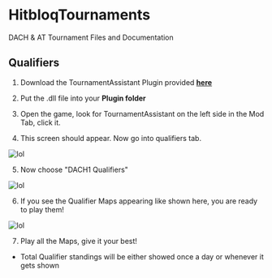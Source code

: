 # HitbloqTournaments
DACH &amp; AT Tournament Files and Documentation

## Qualifiers
1. Download the TournamentAssistant Plugin provided **[here](https://github.com/riasuh/HitbloqTournaments/releases/tag/1.2)**

2. Put the .dll file into your **Plugin folder**

3. Open the game, look for TournamentAssistant on the left side in the Mod Tab, click it.

4. This screen should appear. Now go into qualifiers tab.

![lol](https://i.imgur.com/01wVFOo.png)

5. Now choose "DACH1 Qualifiers" 
                    
![lol](https://i.imgur.com/GO1onFN.png)

6. If you see the Qualifier Maps appearing like shown here, you are ready to play them!

![lol](https://i.imgur.com/b8YSdDh.png)

7. Play all the Maps, give it your best!

- Total Qualifier standings will be either showed once a day or whenever it gets shown
